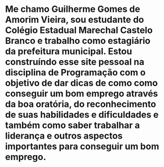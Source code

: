 # Me chamo Guilherme Gomes de Amorim Vieira, sou estudante do Colégio Estadual Marechal Castelo Branco e trabalho como estagiário da prefeitura municipal. Estou construíndo esse site pessoal na disciplina de Programação com o objetivo de dar dicas de como como conseguir um bom emprego através da boa oratória, do reconhecimento de suas habilidades e dificuldades e também como saber trabalhar a liderança e outros aspectos importantes para conseguir um bom emprego.
